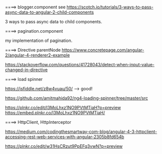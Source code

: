 
====> blogger.component
see https://scotch.io/tutorials/3-ways-to-pass-async-data-to-angular-2-child-components

3 ways to pass async data to child components.

====> pagination.component

my implementation of pagination.

====> Directive parentNode
https://www.concretepage.com/angular-2/angular-4-renderer2-example

https://stackoverflow.com/questions/41728043/detect-when-input-value-changed-in-directive

====> load spinner

https://jsfiddle.net/z8w4vuau/50/ --> good!

https://github.com/amitmahida92/ng4-loading-spinner/tree/master/src

https://plnkr.co/edit/I3MoLhxz1NO9PVtMTiaH?p=preview
https://embed.plnkr.co/I3MoLhxz1NO9PVtMTiaH/


====> HttpClient, HttpInterceptor

https://medium.com/codingthesmartway-com-blog/angular-4-3-httpclient-accessing-rest-web-services-with-angular-2305b8fd654b

https://plnkr.co/edit/w31HsCRzut9PpEFq3vwN?p=preview





